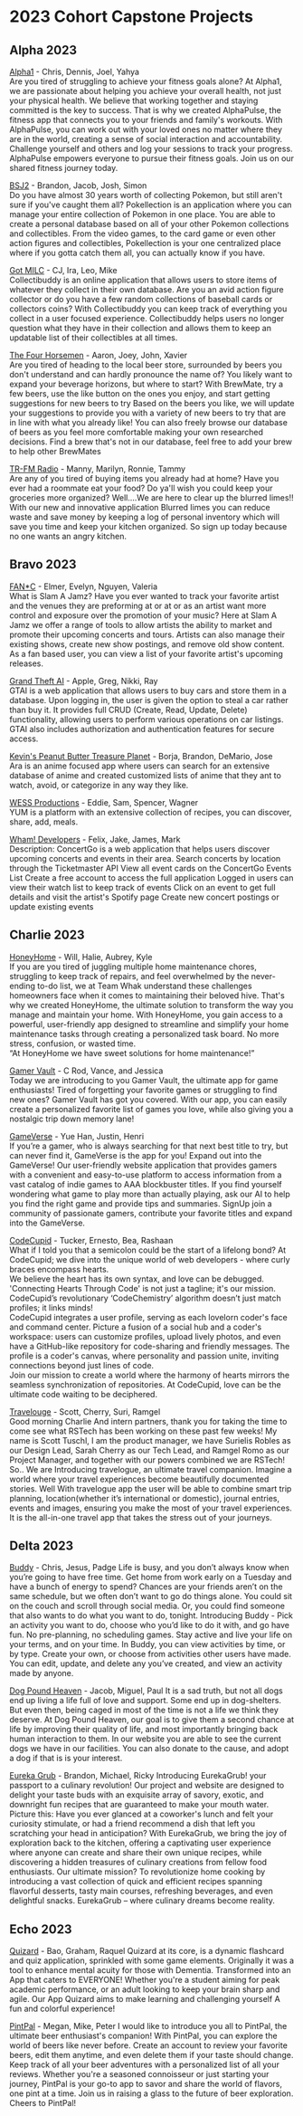 # 2023 Cohort Capstone Projects

## Alpha 2023

[Alpha1](https://alphapulse.onrender.com/) - Chris, Dennis, Joel, Yahya  
Are you tired of struggling to achieve your fitness goals alone?
At Alpha1, we are passionate about helping you achieve your overall health, not just your physical health. We believe that working together and staying committed is the key to success. That is why we created AlphaPulse, the fitness app that connects you to your friends and family's workouts. With AlphaPulse, you can work out with your loved ones no matter where they are in the world, creating a sense of social interaction and accountability. Challenge yourself and others and log your sessions to track your progress. AlphaPulse empowers everyone to pursue their fitness goals. Join us on our shared fitness journey today.

[BSJ2](https://bsj2-development-pokellection.onrender.com/) - Brandon, Jacob, Josh, Simon  
Do you have almost 30 years worth of collecting Pokemon, but still aren't sure if you've caught them all? Pokellection is an application where you can manage your entire collection of Pokemon in one place. You are able to create a personal database based on all of your other Pokemon collections and collectibles. From the video games, to the card game or even other action figures and collectibles, Pokellection is your one centralized place where if you gotta catch them all, you can actually know if you have.

[Got MILC](https://collectibuddy.onrender.com/) - CJ, Ira, Leo, Mike  
Collectibuddy is an online application that allows users to store items of whatever they collect in their own database. Are you an avid action figure collector or do you have a few random collections of baseball cards or collectors coins? With Collectibuddy you can keep track of everything you collect in a user focused experience. Collectibuddy helps users no longer question what they have in their collection and allows them to keep an updatable list of their collectibles at all times.

[The Four Horsemen](https://brewmate-web-service.onrender.com/) - Aaron, Joey, John, Xavier  
Are you tired of heading to the local beer store, surrounded by beers you don't understand and can hardly pronounce the name of?
You likely want to expand your beverage horizons, but where to start?
With BrewMate, try a few beers, use the like button on the ones you enjoy, and start getting suggestions for new beers to try
Based on the beers you like, we will update your suggestions to provide you with a variety of new beers to try that are in line with what you already like!
You can also freely browse our database of beers as you feel more comfortable making your own researched decisions.
Find a brew that's not in our database, feel free to add your brew to help other BrewMates

[TR-FM Radio](https://blurred-limes.onrender.com/) - Manny, Marilyn, Ronnie, Tammy  
Are any of you tired of buying items you already had at home?
Have you ever had a roommate eat your food?
Do ya'll wish you could keep your groceries more organized?
Well....We are here to clear up the blurred limes!!
With our new and innovative application Blurred limes
you can reduce waste and save money by keeping a log of personal inventory which will save you time and keep your kitchen organized.
So sign up today because no one wants an angry kitchen.

## Bravo 2023

[FAN\*C](https://slam-a-jamz.onrender.com/) - Elmer, Evelyn, Nguyen, Valeria \
What is Slam A Jamz? Have you ever wanted to track your favorite artist and the venues they are preforming at or at or as an artist want more control and exposure over the promotion of your music? Here at Slam A Jamz we offer a range of tools to allow artists the ability to market and promote their upcoming concerts and tours. Artists can also manage their existing shows, create new show postings, and remove old show content. As a fan based user, you can view a list of your favorite artist's upcoming releases.

[Grand Theft AI](https://gtai-frontend.onrender.com/) - Apple, Greg, Nikki, Ray \
GTAI is a web application that allows users to buy cars and store them in a database. Upon logging in, the user is given the option to steal a car rather than buy it. It provides full CRUD (Create, Read, Update, Delete) functionality, allowing users to perform various operations on car listings. GTAI also includes authorization and authentication features for secure access.

[Kevin's Peanut Butter Treasure Planet](https://ara.onrender.com/) - Borja, Brandon, DeMario, Jose \
Ara is an anime focused app where users can search for an extensive database of anime and created customized lists of anime that they ant to watch, avoid, or categorize in any way they like.

[WESS Productions](https://yum-web-application-front.onrender.com/) - Eddie, Sam, Spencer, Wagner \
YUM is a platform with an extensive collection of recipes, you can discover, share, add, meals.

[Wham! Developers](https://concertgo.onrender.com/) - Felix, Jake, James, Mark \
Description: ConcertGo is a web application that helps users discover upcoming concerts and events in their area. Search concerts by location through the Ticketmaster API
View all event cards on the ConcertGo Events List
Create a free account to access the full application
Logged in users can view their watch list to keep track of events
Click on an event to get full details and visit the artist's Spotify page
Create new concert postings or update existing events

## Charlie 2023

[HoneyHome](https://honey-home.onrender.com/) - Will, Halie, Aubrey, Kyle  
If you are you tired of juggling multiple home maintenance chores, struggling to keep track of repairs, and feel overwhelmed by the never-ending to-do list, we at Team Whak understand these challenges homeowners face when it comes to maintaining their beloved hive. That's why we created HoneyHome, the ultimate solution to transform the way you manage and maintain your home.
With HoneyHome, you gain access to a powerful, user-friendly app designed to streamline and simplify your home maintenance tasks through creating a personalized task board. No more stress, confusion, or wasted time.  
“At HoneyHome we have sweet solutions for home maintenance!”

[Gamer Vault](https://gamer-vault.onrender.com/) - C Rod, Vance, and Jessica  
Today we are introducing to you Gamer Vault, the ultimate app for game enthusiasts! Tired of forgetting your favorite games or struggling to find new ones? Gamer Vault has got you covered. With our app, you can easily create a personalized favorite list of games you love, while also giving you a nostalgic trip down memory lane!

[GameVerse](https://gameversefront.onrender.com/) - Yue Han, Justin, Henri  
If you’re a gamer, who is always searching for that next best title to try, but can never find it, GameVerse is the app for you! Expand out into the GameVerse! Our user-friendly website application that provides gamers with a convenient and easy-to-use platform to access information from a vast catalog of indie games to AAA blockbuster titles. If you find yourself wondering what game to play more than actually playing, ask our AI to help you find the right game and provide tips and summaries. SignUp join a community of passionate gamers, contribute your favorite titles and expand into the GameVerse.

[CodeCupid](https://code-cupid-front.onrender.com/signup) - Tucker, Ernesto, Bea, Rashaan  
What if I told you that a semicolon could be the start of a lifelong bond? At CodeCupid; we dive into the unique world of web developers - where curly braces encompass hearts.  
We believe the heart has its own syntax, and love can be debugged. 'Connecting Hearts Through Code' is not just a tagline; it's our mission.  
CodeCupid’s revolutionary ‘CodeChemistry’ algorithm doesn’t just match profiles; it links minds!  
CodeCupid integrates a user profile, serving as each lovelorn coder's face and command center. Picture a fusion of a social hub and a coder's workspace: users can customize profiles, upload lively photos, and even have a GitHub-like repository for code-sharing and friendly messages. The profile is a coder's canvas, where personality and passion unite, inviting connections beyond just lines of code.  
Join our mission to create a world where the harmony of hearts mirrors the seamless synchronization of repositories. At CodeCupid, love can be the ultimate code waiting to be deciphered.

[Travelouge](https://travelogue-app.onrender.com/) - Scott, Cherry, Suri, Ramgel  
Good morning Charlie And intern partners, thank you for taking the time to come see what RSTech has been working on these past few weeks! My name is Scott Tuschl, I am the product manager, we have Surielis Robles as our Design Lead, Sarah Cherry as our Tech Lead, and Ramgel Romo as our Project Manager, and together with our powers combined we are RSTech!  
So.. We are Introducing travelogue, an ultimate travel companion. Imagine a world where your travel experiences become beautifully documented stories. Well With travelogue app the user will be able to combine smart trip planning, location(whether it’s international or domestic), journal entries, events and images, ensuring you make the most of your travel experiences. It is the all-in-one travel app that takes the stress out of your journeys.

## Delta 2023

[Buddy](https://buddy-frontend.onrender.com) - Chris, Jesus, Padge
Life is busy, and you don’t always know when you’re going to have free time. Get home from work early on a Tuesday and have a bunch of energy to spend? Chances are your friends aren’t on the same schedule, but we often don’t want to go do things alone. You could sit on the couch and scroll through social media. Or, you could find someone that also wants to do what you want to do, tonight. Introducing Buddy - Pick an activity you want to do, choose who you’d like to do it with, and go have fun. No pre-planning, no scheduling games. Stay active and live your life on your terms, and on your time.
In Buddy, you can view activities by time, or by type. Create your own, or choose from activities other users have made. You can edit, update, and delete any you’ve created, and view an activity made by anyone.

[Dog Pound Heaven](https://dogpoundheavenfrontend.onrender.com) - Jacob, Miguel, Paul
It is a sad truth, but not all dogs end up living a life full of love and support. Some end up in dog-shelters. But even then, being caged in most of the time is not a life we think they deserve. At Dog Pound Heaven, our goal is to give them a second chance at life by improving their quality of life, and most importantly bringing back human interaction to them. In our website you are able to see the current dogs we have in our facilities. You can also donate to the cause, and adopt a dog if that is is your interest.

[Eureka Grub](https://eureka-grub-frontend.onrender.com/) - Brandon, Michael, Ricky
Introducing EurekaGrub! your passport to a culinary revolution! Our project and website are designed to delight your taste buds with an exquisite array of savory, exotic, and downright fun recipes that are guaranteed to make your mouth water. Picture this: Have you ever glanced at a coworker's lunch and felt your curiosity stimulate, or had a friend recommend a dish that left you scratching your head in anticipation? With EurekaGrub, we bring the joy of exploration back to the kitchen, offering a captivating user experience where anyone can create and share their own unique recipes, while discovering a hidden treasures of culinary creations from fellow food enthusiasts. Our ultimate mission? To revolutionize home cooking by introducing a vast collection of quick and efficient recipes spanning flavorful desserts, tasty main courses, refreshing beverages, and even delightful snacks. EurekaGrub – where culinary dreams become reality.

## Echo 2023

[Quizard](https://quizard-u7md.onrender.com/) - Bao, Graham, Raquel
Quizard at its core, is a dynamic flashcard and quiz application, sprinkled with some game elements. Originally it was a tool to enhance mental acuity for those with Dementia. Transformed into an App that caters to EVERYONE! Whether you're a student aiming for peak academic performance, or an adult looking to keep your brain sharp and agile. Our App Quizard aims to make learning and challenging yourself A fun and colorful experience!

[PintPal](https://pintpal.onrender.com/) - Megan, Mike, Peter
I would like to introduce you all to PintPal, the ultimate beer enthusiast's companion! With PintPal, you can explore the world of beers like never before. Create an account to review your favorite beers, edit them anytime, and even delete them if your taste should change. Keep track of all your beer adventures with a personalized list of all your reviews. Whether you're a seasoned connoisseur or just starting your journey, PintPal is your go-to app to savor and share the world of flavors, one pint at a time. Join us in raising a glass to the future of beer exploration. Cheers to PintPal!
